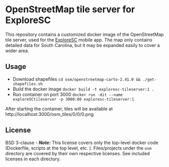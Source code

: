 # OpenStreetMap tile server for ExploreSC
This repository contains a customized docker image of the OpenStreetMap tile server, used for the [ExploreSC](https://github.com/DigitalUSSouth/ExploreSC) mobile app. The map only contains detailed data for South Carolina, but it may be expanded easily to cover a wider area.

## Usage
- Download shapefiles 
```cd osm/openstreetmap-carto-2.41.0 && ./get-shapefiles.sh```
- Build the docker image
```docker build -t exploresc-tileserver:1 . ```
- Run container on port 3000
```docker run -dit --name exploreSCtileserver -p 3000:80 exploresc-tileserver:1```

After starting the container, tiles will be available at http://localhost:3000/osm_tiles/0/0/0.png

## License
BSD 3-clause - ***Note:*** This license covers only the top-level docker code (Dockerfile, scripts at the top level, etc. ). Files/projects under the ```osm``` directory are covered by their own respective licenses. See included licenses in each directory.

